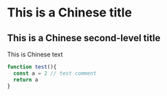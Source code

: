 # This is a Chinese title
## This is a Chinese second-level title

This is Chinese text
```javascript
function test(){
  const a = 2 // test comment
  return a
}
```